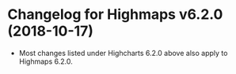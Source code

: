 # Changelog for Highmaps v6.2.0 (2018-10-17)

- Most changes listed under Highcharts 6.2.0 above also apply to Highmaps 6.2.0.
